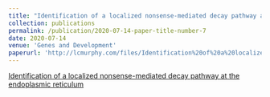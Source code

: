 ```yaml
---
title: "Identification of a localized nonsense-mediated decay pathway at the endoplasmic reticulum"
collection: publications
permalink: /publication/2020-07-14-paper-title-number-7
date: 2020-07-14
venue: 'Genes and Development'
paperurl: 'http://lcmurphy.com/files/Identification%20of%20a%20localized%20nonsense%20mediated%20decay%20pathway%20at%20the%20endoplasmic%20reticulum.pdf'
---
```


[Identification of a localized nonsense-mediated decay pathway at the endoplasmic reticulum](http://lcmurphy.com/files/Identification%20of%20a%20localized%20nonsense%20mediated%20decay%20pathway%20at%20the%20endoplasmic%20reticulum.pdf)
